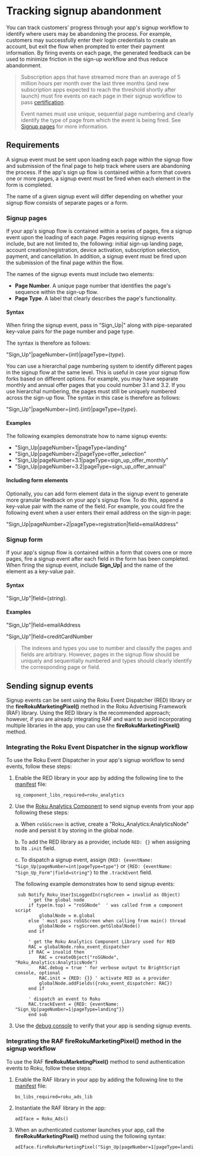 Tracking signup abandonment
===========================

You can track customers' progress through your app's signup workflow to identify where users may be abandoning the process. For example, customers may successfully enter their login credentials to create an account, but exit the flow when prompted to enter their payment information. By firing events on each page, the generated feedback can be used to minimize friction in the sign-up workflow and thus reduce abandonment.

> Subscription apps that have streamed more than an average of 5 million hours per month over the last three months (and new subscription apps expected to reach the threshold shortly after launch) must fire events on each page in their signup workflow to pass [certification](/docs/developer-program/certification/certification.md#2-purchases).
> 
> Event names must use unique, sequential page numbering and clearly identify the type of page from which the event is being fired. See [Signup pages](#signup-pages) for more information.

Requirements
------------

A signup event must be sent upon loading each page within the signup flow and submission of the final page to help track where users are abandoning the process. If the app's sign up flow is contained within a form that covers one or more pages, a signup event must be fired when each element in the form is completed.

The name of a given signup event will differ depending on whether your signup flow consists of separate pages or a form.

### Signup pages

If your app's signup flow is contained within a series of pages, fire a signup event upon the loading of each page. Pages requiring signup events include, but are not limited to, the following: initial sign-up landing page, account creation/registration, device activation, subscription selection, payment, and cancellation. In addition, a signup event must be fired upon the submission of the final page within the flow.

The names of the signup events must include two elements:

*   **Page Number**. A unique page number that identifies the page's sequence within the sign-up flow.
*   **Page Type**. A label that clearly describes the page's functionality.

#### Syntax

When firing the signup event, pass in "Sign\_Up|" along with pipe-separated key-value pairs for the page number and page type.

The syntax is therefore as follows:

"Sign\_Up"|pageNumber={_int_}|pageType={_type_}.

You can use a hierarchal page numbering system to identify different pages in the signup flow at the same level. This is useful in case your signup flow forks based on different options. For example, you may have separate monthly and annual offer pages that you could number 3.1 and 3.2. If you use hierarchal numbering, the pages must still be uniquely numbered across the sign-up flow. The syntax in this case is therefore as follows:

"Sign\_Up"|pageNumber={_int_}.{_int_}|pageType={_type_}.

#### Examples

The following examples demonstrate how to name signup events:

*   "Sign\_Up|pageNumber=1|pageType=landing"
*   "Sign\_Up|pageNumber=2|pageType=offer\_selection"
*   "Sign\_Up|pageNumber=3.1|pageType=sign\_up\_offer\_monthly"
*   "Sign\_Up|pageNumber=3.2|pageType=sign\_up\_offer\_annual"

#### Including form elements

Optionally, you can add form element data in the signup event to generate more granular feedback on your app's signup flow. To do this, append a key-value pair with the name of the field. For example, you could fire the following event when a user enters their email address on the sign-in page:

"Sign\_Up|pageNumber=2|pageType=registration|field=emailAddress"

### Signup form

If your app's signup flow is contained within a form that covers one or more pages, fire a signup event after each field in the form has been completed. When firing the signup event, include **Sign\_Up|** and the name of the element as a key-value pair.

#### Syntax

"Sign\_Up"|field={_string_}.

#### Examples

"Sign\_Up"|field=emailAddress

"Sign\_Up"|field=creditCardNumber

> The indexes and types you use to number and classify the pages and fields are arbitrary. However, pages in the signup flow should be uniquely and sequentially numbered and types should clearly identify the corresponding page or field.

Sending signup events
---------------------

Signup events can be sent using the Roku Event Dispatcher (RED) library or the **fireRokuMarketingPixel()** method in the Roku Advertising Framework (RAF) library. Using the RED library is the recommended approach; however, if you are already integrating RAF and want to avoid incorporating multiple libraries in the app, you can use the **fireRokuMarketingPixel()** method.

### Integrating the Roku Event Dispatcher in the signup workflow

To use the Roku Event Dispatcher in your app's signup workflow to send events, follow these steps:

1.  Enable the RED library in your app by adding the following line to the [manifest](/docs/developer-program/getting-started/architecture/channel-manifest.md) file:
    
        sg_component_libs_required=roku_analytics
        
    

2.  Use the [Roku Analytics Component](/docs/developer-program/libraries/roku-analytics-component.md) to send signup events from your app following these steps:
    
    a. When `roSGScreen` is active, create a "Roku\_Analytics:AnalyticsNode" node and persist it by storing in the global node.
    
    b. To add the RED library as a provider, include `RED: {}` when assigning to its `.init` field.
    
    c. To dispatch a signup event, assign `{RED: {eventName: "Sign_Up|pageNumber=int|pageType=type"}` or `{RED: {eventName: "Sign_Up_Form"|field=string"}` to the `.trackEvent` field.
    
    The following example demonstrates how to send signup events:
    
         sub Notify_Roku_UserIsLoggedIn(rsgScreen = invalid as Object)
             ' get the global node
             if type(m.top) = "roSGNode"  ' was called from a component script
                 globalNode = m.global
             else ' must pass roSGScreen when calling from main() thread
                 globalNode = rsgScreen.getGlobalNode()
             end if
        
             ' get the Roku Analytics Component Library used for RED
             RAC = globalNode.roku_event_dispatcher
             if RAC = invalid then
                 RAC = createObject("roSGNode", "Roku_Analytics:AnalyticsNode")
                 RAC.debug = true ' for verbose output to BrightScript console, optional
                 RAC.init = {RED: {}} ' activate RED as a provider
                 globalNode.addFields({roku_event_dispatcher: RAC})
             end if
        
             ' dispatch an event to Roku
             RAC.trackEvent = {RED: {eventName: "Sign_Up|pageNumber=1|pageType=landing"}}
             end sub
        
    
3.  Use the [debug console](/docs/developer-program/debugging/debugging-channels.md) to verify that your app is sending signup events.
    

### Integrating the RAF fireRokuMarketingPixel() method in the signup workflow

To use the RAF **fireRokuMarketingPixel()** method to send authentication events to Roku, follow these steps:

1.  Enable the RAF library in your app by adding the following line to the [manifest](/docs/developer-program/getting-started/architecture/channel-manifest.md) file:
    
        bs_libs_required=roku_ads_lib
        
    

2.  Instantiate the RAF library in the app:
    
        adIface = Roku_Ads()
        
    

3.  When an authenticated customer launches your app, call the **fireRokuMarketingPixel()** method using the following syntax:
    
        adIface.fireRokuMarketingPixel("Sign_Up|pageNumber=1|pageType=landing")